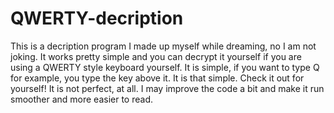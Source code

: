 # QWERTY-decription
This is a decription program I made up myself while dreaming, no I am not joking. It works pretty simple and you can decrypt it yourself if you are using a QWERTY style keyboard yourself. 
It is simple, if you want to type Q for example, you type the key above it. It is that simple. Check it out for yourself!
It is not perfect, at all. I may improve the code a bit and make it run smoother and more easier to read. 

